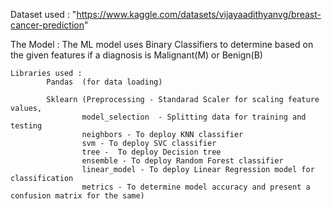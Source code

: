 Dataset used : "https://www.kaggle.com/datasets/vijayaadithyanvg/breast-cancer-prediction"

The Model :	The ML model uses Binary Classifiers to determine based on the given features if a diagnosis is Malignant(M) or Benign(B)

	Libraries used :
			Pandas  (for data loading)

			Sklearn (Preprocessing - Standarad Scaler for scaling feature values,
					model_selection  - Splitting data for training and testing
					neighbors - To deploy KNN classifier
					svm - To deploy SVC classifier
				   	tree -  To deploy Decision tree
					ensemble - To deploy Random Forest classifier
				   	linear_model - To deploy Linear Regression model for classification
					metrics - To determine model accuracy and present a confusion matrix for the same)
			
			 
